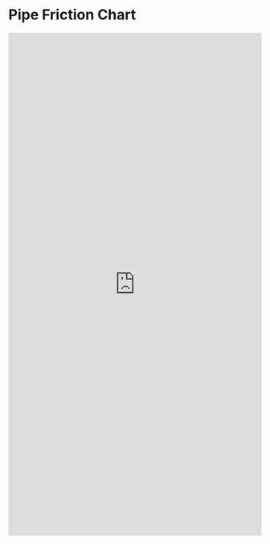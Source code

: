 # Pipe Friction Chart
<iframe src="http://localhost:8050/apps/pipe-friction-chart" width="100%" height="1000" style="border:0"></iframe>
